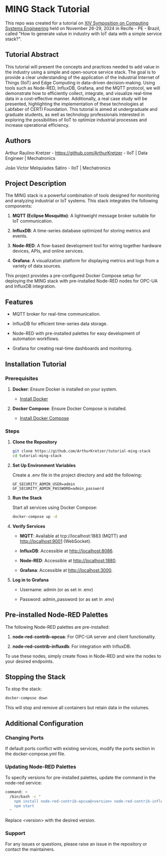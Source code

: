 # MING Stack Tutorial

This repo was created for a tutorial on [XIV Symposition on Computing Systems Engineering](https://sbesc.lisha.ufsc.br/sbesc2024/Home) held on November 26-29, 2024 in Recife - PE - Brazil, called "How to generate value in industry with IoT data with a simple service stack?".

## Tutorial Abstract

This tutorial will present the concepts and practices needed to add value in the industry using a simple and open-source service stack. The goal is to provide a clear understanding of the application of the Industrial Internet of Things (IIoT) and Edge Computing in data-driven decision-making. Using tools such as Node-RED, InfluxDB, Grafana, and the MQTT protocol, we will demonstrate how to efficiently collect, integrate, and visualize real-time data in a cost-effective manner. Additionally, a real case study will be presented, highlighting the implementation of these technologies at Labfaber of CERTI Foundation. This tutorial is aimed at undergraduate and graduate students, as well as technology professionals interested in exploring the possibilities of IIoT to optimize industrial processes and increase operational efficiency.

## Authors

Arthur Raulino Kretzer - <https://github.com/ArthurKretzer> - IIoT | Data Engineer | Mechatronics

João Victor Melquiades Sátiro - IIoT | Mechatronics

## Project Description

The MING stack is a powerful combination of tools designed for monitoring and analyzing industrial or IoT systems. This stack integrates the following components:

1. **MQTT (Eclipse Mosquitto)**: A lightweight message broker suitable for IoT communication.

2. **InfluxDB**: A time-series database optimized for storing metrics and events.

3. **Node-RED**: A flow-based development tool for wiring together hardware devices, APIs, and online services.

4. **Grafana**: A visualization platform for displaying metrics and logs from a variety of data sources.

This project provides a pre-configured Docker Compose setup for deploying the MING stack with pre-installed Node-RED nodes for OPC-UA and InfluxDB integration.

## Features

* MQTT broker for real-time communication.

* InfluxDB for efficient time-series data storage.

* Node-RED with pre-installed palettes for easy development of automation workflows.

* Grafana for creating real-time dashboards and monitoring.

## Installation Tutorial

### Prerequisites

1. **Docker**: Ensure Docker is installed on your system.

    * [Install Docker](https://docs.docker.com/engine/install/)

2. **Docker Compose**: Ensure Docker Compose is installed.

    * [Install Docker Compose](https://docs.docker.com/compose/install/)

### Steps

1. **Clone the Repository**

    ```bash
    git clone https://github.com/ArthurKretzer/tutorial-ming-stack
    cd tutorial-ming-stack
    ```

2. **Set Up Environment Variables**

    Create a .env file in the project directory and add the following:

    ```text
    GF_SECURITY_ADMIN_USER=admin
    GF_SECURITY_ADMIN_PASSWORD=admin_password
    ```

3. **Run the Stack**

    Start all services using Docker Compose:

    ```bash
    docker-compose up -d
    ```

4. **Verify Services**

    * **MQTT**: Available at tcp://localhost:1883 (MQTT) and <http://localhost:9001> (WebSocket).

    * **InfluxDB**: Accessible at <http://localhost:8086>.

    * **Node-RED**: Accessible at <http://localhost:1880>.

    * **Grafana**: Accessible at <http://localhost:3000>.

5. **Log in to Grafana**

    * Username: admin (or as set in .env)

    * Password: admin_password (or as set in .env)

## Pre-installed Node-RED Palettes

The following Node-RED palettes are pre-installed:

1. **node-red-contrib-opcua**: For OPC-UA server and client functionality.

2. **node-red-contrib-influxdb**: For integration with InfluxDB.

To use these nodes, simply create flows in Node-RED and wire the nodes to your desired endpoints.

## Stopping the Stack

To stop the stack:

```bash
docker-compose down
```

This will stop and remove all containers but retain data in the volumes.

## Additional Configuration

### Changing Ports

If default ports conflict with existing services, modify the ports section in the docker-compose.yml file.

### Updating Node-RED Palettes

To specify versions for pre-installed palettes, update the command in the node-red service:

```bash
command: >
  /bin/bash -c "
    npm install node-red-contrib-opcua@<version> node-red-contrib-influxdb@<version> &&
    npm start
  "
```

Replace <version\> with the desired version.

### Support

For any issues or questions, please raise an issue in the repository or contact the maintainers.
